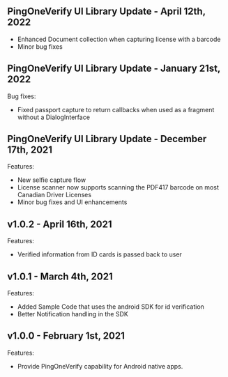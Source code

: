 ## PingOneVerify UI Library Update - April 12th, 2022
- Enhanced Document collection when capturing license with a barcode
- Minor bug fixes

## PingOneVerify UI Library Update - January 21st, 2022
Bug fixes:
- Fixed passport capture to return callbacks when used as a fragment without a DialogInterface

## PingOneVerify UI Library Update - December 17th, 2021
Features:
- New selfie capture flow
- License scanner now supports scanning the PDF417 barcode on most Canadian Driver Licenses
- Minor bug fixes and UI enhancements

## v1.0.2 - April 16th, 2021
Features:
- Verified information from ID cards is passed back to user


## v1.0.1 - March 4th, 2021
Features:
- Added Sample Code that uses the android SDK for id verification
- Better Notification handling in the SDK


## v1.0.0 - February 1st, 2021
Features:
- Provide PingOneVerify capability for Android native apps.
